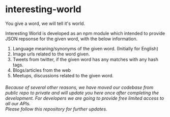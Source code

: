 # interesting-world
You give a word, we will tell it's world.

Interesting World is developed as an npm module which intended to provide JSON repsonse for the given word, with the below information.
  1. Language meaning/synonyms of the given  word. (Initially for English)
  2. Image urls related to the word given.
  3. Tweets from twitter, if the given word has any matches with any hash tags.
  4. Blogs/articles from the web
  5. Meetups, discussions related to the given word.

<h6>Because of several other reasons, we have moved our codebase from public repo to private and will update you here once after completing the development. For developers we are going to provide free limited access to all our APIs.<br/>Please follow this repository for further updates.<h6>
